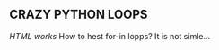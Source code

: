 <h2>CRAZY PYTHON LOOPS</h2>
<em>HTML works</em>
<span>How to hest for-in lopps? </span>
<span>It is not simle...</span>
